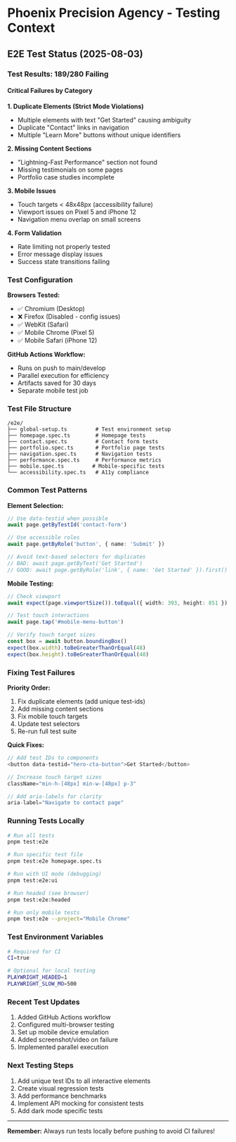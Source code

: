# Phoenix Precision Agency - Testing Context

## E2E Test Status (2025-08-03)

### Test Results: 189/280 Failing

#### Critical Failures by Category

**1. Duplicate Elements (Strict Mode Violations)**
- Multiple elements with text "Get Started" causing ambiguity
- Duplicate "Contact" links in navigation
- Multiple "Learn More" buttons without unique identifiers

**2. Missing Content Sections**
- "Lightning-Fast Performance" section not found
- Missing testimonials on some pages
- Portfolio case studies incomplete

**3. Mobile Issues**
- Touch targets < 48x48px (accessibility failure)
- Viewport issues on Pixel 5 and iPhone 12
- Navigation menu overlap on small screens

**4. Form Validation**
- Rate limiting not properly tested
- Error message display issues
- Success state transitions failing

### Test Configuration

**Browsers Tested:**
- ✅ Chromium (Desktop)
- ❌ Firefox (Disabled - config issues)
- ✅ WebKit (Safari)
- ✅ Mobile Chrome (Pixel 5)
- ✅ Mobile Safari (iPhone 12)

**GitHub Actions Workflow:**
- Runs on push to main/develop
- Parallel execution for efficiency
- Artifacts saved for 30 days
- Separate mobile test job

### Test File Structure
```
/e2e/
├── global-setup.ts         # Test environment setup
├── homepage.spec.ts        # Homepage tests
├── contact.spec.ts         # Contact form tests
├── portfolio.spec.ts       # Portfolio page tests
├── navigation.spec.ts      # Navigation tests
├── performance.spec.ts     # Performance metrics
├── mobile.spec.ts         # Mobile-specific tests
└── accessibility.spec.ts   # A11y compliance
```

### Common Test Patterns

**Element Selection:**
```typescript
// Use data-testid when possible
await page.getByTestId('contact-form')

// Use accessible roles
await page.getByRole('button', { name: 'Submit' })

// Avoid text-based selectors for duplicates
// BAD: await page.getByText('Get Started')
// GOOD: await page.getByRole('link', { name: 'Get Started' }).first()
```

**Mobile Testing:**
```typescript
// Check viewport
await expect(page.viewportSize()).toEqual({ width: 393, height: 851 })

// Test touch interactions
await page.tap('#mobile-menu-button')

// Verify touch target sizes
const box = await button.boundingBox()
expect(box.width).toBeGreaterThanOrEqual(48)
expect(box.height).toBeGreaterThanOrEqual(48)
```

### Fixing Test Failures

**Priority Order:**
1. Fix duplicate elements (add unique test-ids)
2. Add missing content sections
3. Fix mobile touch targets
4. Update test selectors
5. Re-run full test suite

**Quick Fixes:**
```typescript
// Add test IDs to components
<button data-testid="hero-cta-button">Get Started</button>

// Increase touch target sizes
className="min-h-[48px] min-w-[48px] p-3"

// Add aria-labels for clarity
aria-label="Navigate to contact page"
```

### Running Tests Locally

```bash
# Run all tests
pnpm test:e2e

# Run specific test file
pnpm test:e2e homepage.spec.ts

# Run with UI mode (debugging)
pnpm test:e2e:ui

# Run headed (see browser)
pnpm test:e2e:headed

# Run only mobile tests
pnpm test:e2e --project="Mobile Chrome"
```

### Test Environment Variables
```bash
# Required for CI
CI=true

# Optional for local testing
PLAYWRIGHT_HEADED=1
PLAYWRIGHT_SLOW_MO=500
```

### Recent Test Updates
1. Added GitHub Actions workflow
2. Configured multi-browser testing
3. Set up mobile device emulation
4. Added screenshot/video on failure
5. Implemented parallel execution

### Next Testing Steps
1. Add unique test IDs to all interactive elements
2. Create visual regression tests
3. Add performance benchmarks
4. Implement API mocking for consistent tests
5. Add dark mode specific tests

---
**Remember:** Always run tests locally before pushing to avoid CI failures!